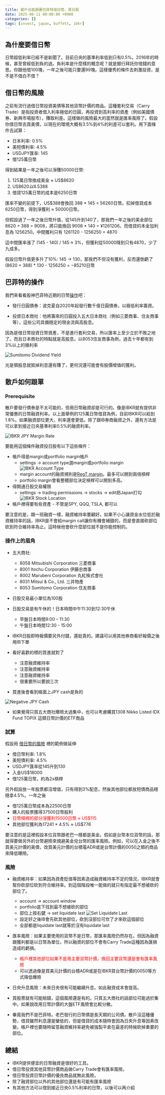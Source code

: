 ```yaml
---
title: 散戶也能跟著巴菲特借日幣，買日股
date: 2025-06-11 00:00:00 +0900
categories: []
tags: [invest, japan, buffett, ibkr]
---
```


## 為什麼要借日幣

日幣超低利率已經不是新聞了。目前日央的基準利率低到只有0.5%。2016年的時候，甚至曾經低到負的過。負利率是什麼樣的概念呢？就是銀行拜託你借錢的意思。你跟他借100塊，一年之後可能只要還99塊。這樣優秀的條件去刺激投資，是不是不借白不借？

## 借日幣的風險

之前有流行過借日幣投資美債等其他貨幣計價的商品。這種套利交易（Carry Trade）是指投資者借入利率極低的日圓，再投資到高利率的資產（例如美國債券、新興市場股市），賺取利差。這樣做的風險最大的當然就是匯率風險了。假設你借日幣去買美債，以現在的環境大概有3.5%到4%的利差可以套利。用下面條件去試算：

- 日本利率: 0.5%
- 美短債利率: 4.5%
- USDJPY匯率: 145
- 借125萬日幣

得到結果是一年之後可以淨賺50000日幣:

1. 125萬日幣換成美金 ≈ US$8620
2. US$8620以4.5%放一年的收益是US$388
3. 借貸125萬日幣的成本是6250日幣

匯率不變的前提下，US$388會換回 388 * 145 = 56260日幣。扣掉借貸成本6250日幣，得到淨獲利 ≈ 50000日幣。

但假設過了一年之後日幣升值，從145升到140了，那我們一年之後的美金部位 8620 + 388 = 9008，將只能換回 9008 * 140 = ¥1261206。而借貸的本金加利息為 1256250。中間獲利只有 1261120 - 1256250 = 4870

這中間匯率漲了 (145 - 140) / 145 ≈ 3%，但獲利從50000降到只有4870，少了九成多。

假設日幣升值更多升了10%: 145 -> 130，那我們不但沒有獲利，反而還倒虧了 (8620 + 388) * 130 - 1256250 = −85210日幣

## 巴菲特的操作

我們來看看股神巴菲特近期的日幣[操作](https://www.japantimes.co.jp/business/2025/04/11/companies/berkshire-sell/)吧：

- 發行日圓債券：波克夏自2020年起發行數千億日圓債券，以極低利率籌資。

- 投資日本商社：他將籌來的日圓投入五大日本商社（例如三菱商事、住友商事等），這些公司具備穩定的現金流與高股息。

因為是借日幣投資日幣資產，不是進行套利交易，所以匯率上至少立於不敗之地了。而且日本商社的特點就是高股息。以8053住友商事為例，過去十年都有到3%以上的殖利率

![Sumitomo Dividend Yield](/assets/img/posts/2025-06-11-invest-in-japan/sumitomo-dividend-yield.png)

光是領股息就抵掉利息還有賺了，更何況還可能會有股價增值的獲利。

## 散戶如何跟單

### Prerequisite

散戶要發行債券是不太可能的，但用日幣融資卻是可行的。像是IBKR就有提供非常優惠的日幣融資利率。以上面舉例的125萬日幣借貸為例，目前IBKR可以給到1.8%。如果融資部位更大，利率還會更低。除了跟IB券商融資之外，還有方法是可以拿到接近日央基準利率0.5%的融資利率。

![IBKR JPY Margin Rate](/assets/img/posts/2025-06-11-invest-in-japan/ibkr-jpy-margin-rate.png)

要能用這個條件融資投日股有以下這些條件：
* 帳戶得是margin或portfolio margin帳戶
  * settings -> account type選margin或portfolio margin
![IBKR Account Type](/assets/img/posts/2025-06-11-invest-in-japan/ibkr-account-type.png)
  * margin account的融資規則是[RegT margin](https://www.interactivebrokers.com/campus/glossary-terms/reg-t-margin/)。最多可以開到兩倍槓桿
  * portfolio margin會看整體部位決定槓桿可以開到多高。
* 得開通日股交易權限
  * settings -> trading permissions -> stocks -> edit把Japan打勾
![IBKR Stock Location](/assets/img/posts/2025-06-11-invest-in-japan/ibkr-stock-location.png)
* 帳戶裡得要有些資產 - 不管是SPY, QQQ, TSLA, 都可以

要注意的是，跟一班融資一樣，融資維持率要顧好。如果不小心讓資金水位低於融資維持率的話，IBKR是不會給margin call讓你有機會補錢的，而是會直接砍部位砍到符合維持率為止。這時候他會砍什麼部位就不是你能控制的。

### 操作上的眉角

* 五大商社:
  * 8058	Mitsubishi Corporation	三菱商事
  * 8001	Itochu Corporation	伊藤忠商事
  * 8002	Marubeni Corporation	丸紅株式會社
  * 8031	Mitsui & Co., Ltd.	三井物產
  * 8053	Sumitomo Corporation	住友商事

* 日股交易最小單位為100股

* 日股交易是有午休的！日本時間中午11:30到12:30午休
  * 早盤日本時間9:00 – 11:30
  * 午盤日本時間12:30 - 15:00

* IBKR日股即時報價要另外付錢，還挺貴的。建議可以用其他券商看好報價之後用IB下單

* 看好喜歡的標的買進就對了
  * 注意融資維持率
  * 注意融資維持率
  * 注意融資維持率
  * 很重要所以要說三次

* 買進後會看到帳面上JPY cash是負的

![Negative JPY Cash](/assets/img/posts/2025-06-11-invest-in-japan/negative-jpy-cash.png)

* 如果覺得只買五大商社曝險太過集中，也可以考慮購買1308 Nikko Listed IDX Fund TOPIX 這類日幣計價的ETF商品

### 試算

假設用 [借日幣的風險](#借日幣的風險) 裡的範例做延伸
- 借日幣利率: 1.8%
- 美短債利率: 4.5%
- USDJPY匯率從145升到130
- 入金US$18000
- 借125萬日幣，約為2x槓桿

另外假設放一年股票都沒增值，只有得到3%配息，然後其他部位都放短債商品穩穩拿4.5%。一年之後

- 借125萬日幣成本為22500日幣
- 購入的股票獲得37500日幣股利
- <span style="color: red">日幣槓桿的部分淨獲利15000日幣 ≈ US$115</span>
- 其他部位獲利為17241 * 4.5% ≈ US$776

要注意的是這裡假設本位貨幣跟老巴一樣都是美金。假如是台幣本位貨幣的話，那就得要做另外的台幣避險來規避美金兌台幣的匯率風險。例如，可以在入金之後不買美元計價的美債，改買美元計價的台積電ADR或是台幣計價的0050之類的商品來降低曝險。

### 風險

* 融資維持率：如果因為資產貶值等因素造成融資維持率不足的情況，IBKR就會幫你砍部位砍到符合維持率。到這個階段唯一能做的就只有指定最不想被砍的部位了。
  * account -> account window
  * portfolio底下找到最不想被砍的部位
  * 部位上按右鍵 -> set liquidate last
![Set Liquidate Last](/assets/img/posts/2025-06-11-invest-in-japan/set-liquidate-last.png)
  * 設定好之後IB會先砍其他部位，砍到沒部位可坎了才來砍這個部位
  * 全部都是liquidate last就等於沒有liquidate last

* 匯率風險：如果主要使用的貨幣不是日幣，那匯率風險仍然存在。但因為融資跟獲利都是以日幣為單位，所以融資的部位不會有Carry Trade這種因為匯損造成的虧損。
  * <span style="color: red">帳戶裡其他部位如果不是用主要貨幣計價，換回主要貨幣還是會有匯率風險</span>
  * 可以透過像是買美元計價的台積ADR或是在IBKR買台幣計價的0050等方式降低曝險

* 日央升息風險：未來日央很有可能繼續升息。如此融資成本會提高。

* 買股票就有可能賠錢，這個風險還是有的。只買五大商社的話部位可能過於集中。如果說改用日幣計價的大盤ETF風險會比較分散。

* 畢竟我們不是巴菲特。老巴發行的日幣債是長天期的公司債。散戶沒這種優勢，借貸雖然利息還是蠻低的，但是借貸的成本隨時會因為日央升息等因素改變。帳戶裡也要隨時留意融資維持率避免被強製平倉在最差的時候砍掉重要的部位。

## 總結

- IBKR提供便宜的日幣融資是很好的工具。
- 借日幣投資其他貨幣計價商品做Carry Trade會有匯率風險。
- 借日幣投資日幣計價的優良商品就無此風險。
- 除了融資部位以外的其他部位還是有可能有匯率風險
- 有其他方法可以借到接近日央0.5%利率的日幣，以後可以再介紹